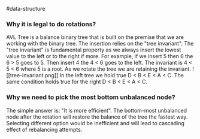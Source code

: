 #data-structure 
### Why it is legal to do rotations?
AVL Tree is a balance binary tree that is built on the premise that we are working with the binary tree. The insertion relies on the "tree invariant". The "tree invariant" is fundamental property as we always insert the lowest value to the left or to the right if more.
For example, if we insert 5 then 6 the 6 > 5 goes to 5. Then insert 4 the 4 < 6 goes to the left. The invariant is 4 < 5 < 6 where 5 is a root. As we rotate the tree we are retaining the invariant.
![[tree-invariant.png]]
In the left tree we hold true D < B < E < A < C. The same condition holds true for the right D < B < E < A < C.
### Why we need to pick the most bottom unbalanced node?
The simple answer is: "It is more efficient". The bottom-most unbalanced node after the rotation will restore the balance of the tree the fastest way. Selecting different option would be inefficient and will lead to cascading effect of rebalancing attempts.
